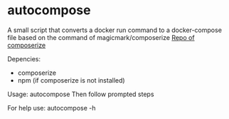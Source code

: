 # autocompose
A small script that converts a docker run command to a docker-compose file based on the command of magicmark/composerize 
[Repo of composerize](https://github.com/magicmark/composerize)

Depencies:
- composerize
-    npm (if composerize is not installed)

Usage:
autocompose
Then follow prompted steps

For help use: autocompose -h
